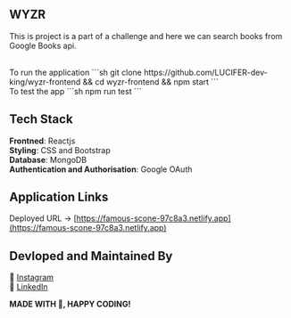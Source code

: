 ## WYZR

This is project is a part of a challenge and here we can search books from Google Books api.

<br>
To run the application
```sh
git clone https://github.com/LUCIFER-dev-king/wyzr-frontend && cd wyzr-frontend && npm start
```
<br>
To test the app
```sh
npm run test
```

## Tech Stack

<b>Frontned</b>: Reactjs
<br>
<b>Styling</b>: CSS and Bootstrap
<br>
<b>Database</b>: MongoDB
<br>
<b>Authentication and Authorisation</b>: Google OAuth
<br>

## Application Links

Deployed URL -> [https://famous-scone-97c8a3.netlify.app](https://famous-scone-97c8a3.netlify.app)
<br>

## Devloped and Maintained By

📸 [Instagram](https://www.instagram.com/lucifer_the_king/?hl=en) <br />
🧳 [LinkedIn](https://www.linkedin.com/in/nihal-ahamed-m-s-7b6808190/)
<br>

**MADE WITH 💖, HAPPY CODING!**
